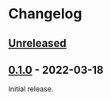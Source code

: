 # Changelog

## [Unreleased]


## [0.1.0] - 2022-03-18

Initial release.


[Unreleased]: https://github.com/JakeWharton/ui-spy/compare/0.1.0...HEAD
[0.1.0]: https://github.com/JakeWharton/ui-spy/releases/tag/0.1.0
